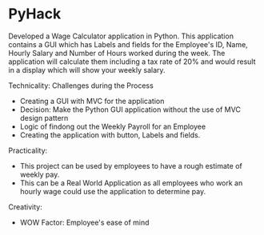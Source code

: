 # PyHack
Developed a Wage Calculator application in Python. This application contains a GUI which has Labels and fields for the Employee's ID, Name, Hourly Salary and Number of Hours worked during the week. The application will calculate them including a tax rate of 20% and would result in a display which will show your weekly salary. 

Technicality: 
Challenges during the Process 
- Creating a GUI with MVC for the application
- Decision: Make the Python GUI application without the use of MVC design pattern
- Logic of findong out the Weekly Payroll for an Employee
- Creating the application with button, Labels and fields. 

Practicality:
- This project can be used by employees to have a rough estimate of weekly pay. 
- This can be a Real World Application as all employees who work an hourly wage could use the application to determine pay. 

Creativity: 
- WOW Factor: Employee's ease of mind 
 

